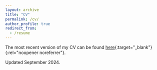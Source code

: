 ```yaml
---
layout: archive
title: "CV"
permalink: /cv/
author_profile: true
redirect_from:
  - /resume
---
```




The most recent version of my CV can be found [here](https://www.dropbox.com/scl/fi/o30ttxe0hg53btldqg9ko/Palmer_CV.pdf?rlkey=hn7wr09q83jayysmk0wl2yijt&dl=0){:target="_blank"}{:rel="noopener noreferrer"}.


<!--<embed src="lexipalmer13.github.io/files/Palmer_CV.pdf" width="400" height="600" type='application/pdf'> -->

Updated September 2024.
